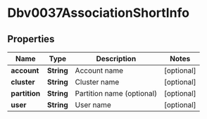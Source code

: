 

# Dbv0037AssociationShortInfo


## Properties

| Name | Type | Description | Notes |
|------------ | ------------- | ------------- | -------------|
|**account** | **String** | Account name |  [optional] |
|**cluster** | **String** | Cluster name |  [optional] |
|**partition** | **String** | Partition name (optional) |  [optional] |
|**user** | **String** | User name |  [optional] |



